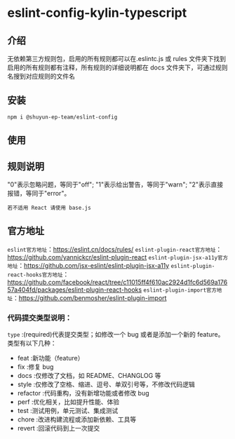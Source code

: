 # eslint-config-kylin-typescript

## 介绍

无依赖第三方规则包，启用的所有规则都可以在.eslintc.js 或 rules 文件夹下找到  
启用的所有规则都有注释，所有规则的详细说明都在 docs 文件夹下，可通过规则名搜到对应规则的文件名

## 安装

```shell
npm i @shuyun-ep-team/eslint-config
```

## 使用

## 规则说明

"0"表示忽略问题，等同于"off";
"1"表示给出警告，等同于"warn";
"2"表示直接报错，等同于"error"。

`若不适用 React 请使用 base.js`

## 官方地址

`eslint官方地址`：https://eslint.cn/docs/rules/
`eslint-plugin-react官方地址`：https://github.com/yannickcr/eslint-plugin-react
`eslint-plugin-jsx-a11y官方地址`：https://github.com/jsx-eslint/eslint-plugin-jsx-a11y
`eslint-plugin-react-hooks官方地址`：https://github.com/facebook/react/tree/c11015ff4f610ac2924d1fc6d569a17657a404fd/packages/eslint-plugin-react-hooks
`eslint-plugin-import官方地址`：https://github.com/benmosher/eslint-plugin-import

### 代码提交类型说明：

`type` :(required)代表提交类型；如修改一个 bug 或者是添加一个新的 feature。类型有以下几种：

- feat :新功能（feature）
- fix :修复 bug
- docs :仅修改了文档，如 README、CHANGLOG 等
- style :仅修改了空格、缩进、逗号、单双引号等，不修改代码逻辑
- refactor :代码重构，没有新增功能或者修改 bug
- perf :优化相关，比如提升性能、体验
- test :测试用例，单元测试、集成测试
- chore :改进构建流程或添加新依赖、工具等
- revert :回滚代码到上一次提交
